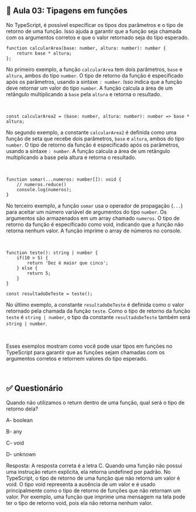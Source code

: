 ## 📝 Aula 03: Tipagens em funções
No TypeScript, é possível especificar os tipos dos parâmetros e o tipo de retorno de uma função. Isso ajuda a garantir que a função seja chamada com os argumentos corretos e que o valor retornado seja do tipo esperado.

```
function calcularArea(base: number, altura: number): number {
    return base * altura;
};
```
No primeiro exemplo, a função ``calcularArea`` tem dois parâmetros, ``base`` e ``altura``, ambos do tipo ``number``. O tipo de retorno da função é especificado após os parâmetros, usando a sintaxe ``: number``. Isso indica que a função deve retornar um valor do tipo ``number``. A função calcula a área de um retângulo multiplicando a ``base`` pela ``altura`` e retorna o resultado.

<br>

```
const calcularArea2 = (base: number, altura: number): number => base * altura;
```
No segundo exemplo, a constante ``calcularArea2`` é definida como uma função de seta que recebe dois parâmetros, ``base`` e ``altura``, ambos do tipo ``number``. O tipo de retorno da função é especificado após os parâmetros, usando a sintaxe ``: number``. A função calcula a área de um retângulo multiplicando a base pela altura e retorna o resultado.

<br>

```
function somar(...numeros: number[]): void {
    // numeros.reduce()
    console.log(numeros);
}
```
No terceiro exemplo, a função ``somar`` usa o operador de propagação (``...``) para aceitar um número variável de argumentos do tipo ``number``. Os argumentos são armazenados em um array chamado ``numeros``. O tipo de retorno da função é especificado como void, indicando que a função não retorna nenhum valor. A função imprime o array de números no console.

<br>

```
function teste(): string | number {
    if(10 > 5) {
        return 'Dez é maior que cinco';
    } else {
        return 5;
    }
}

const resultadoDeTeste = teste();
```
No último exemplo, a constante ``resultadoDeTeste`` é definida como o valor retornado pela chamada da função ``teste``. Como o tipo de retorno da função ``teste`` é ``string | number``, o tipo da constante ``resultadoDeTeste`` também será ``string | number``.

<br>

Esses exemplos mostram como você pode usar tipos em funções no TypeScript para garantir que as funções sejam chamadas com os argumentos corretos e retornem valores do tipo esperado.

<br>

## ✅ Questionário
Quando não utilizamos o return dentro de uma função, qual será o tipo de retorno dela?

A- boolean

B- any

C- void

D- unknown

Resposta: A resposta correta é a letra C. Quando uma função não possui uma instrução return explícita, ela retorna undefined por padrão. No TypeScript, o tipo de retorno de uma função que não retorna um valor é void. O tipo void representa a ausência de um valor e é usado principalmente como o tipo de retorno de funções que não retornam um valor. Por exemplo, uma função que imprime uma mensagem na tela pode ter o tipo de retorno void, pois ela não retorna nenhum valor. 